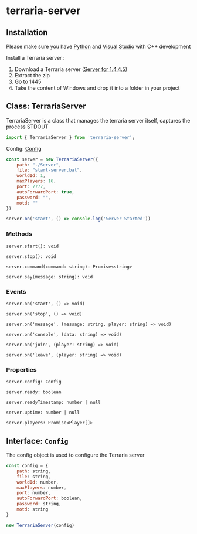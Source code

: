 # terraria-server
## Installation
Please make sure you have [Python](https://www.python.org) and [Visual Studio](https://visualstudio.microsoft.com/) with C++ development

Install a Terraria server :
1. Download a Terraria server ([Server for 1.4.4.5](https://terraria.org/api/download/pc-dedicated-server/terraria-server-1445.zip))
2. Extract the zip
3. Go to 1445
4. Take the content of Windows and drop it into a folder in your project

## Class: TerrariaServer
TerrariaServer is a class that manages the terraria server itself, captures the process STDOUT

```js
import { TerrariaServer } from 'terraria-server';
```

Config: [Config](#interface-config)

```js
const server = new TerrariaServer({
    path: "./Server",
    file: "start-server.bat",
    worldId: 1,
    maxPlayers: 16,
    port: 7777,
    autoForwardPort: true,
    password: "",
    motd: ""
})

server.on('start', () => console.log('Server Started'))
```

### Methods
`server.start(): void`

`server.stop(): void`

`server.command(command: string): Promise<string>`

`server.say(message: string): void`

### Events
`server.on('start', () => void)`

`server.on('stop', () => void)`

`server.on('message', (message: string, player: string) => void)`

`server.on('console', (data: string) => void)`

`server.on('join', (player: string) => void)`

`server.on('leave', (player: string) => void)`

### Properties
`server.config: Config`

`server.ready: boolean`

`server.readyTimestamp: number | null`

`server.uptime: number | null`

`server.players: Promise<Player[]>`

## Interface: `Config`
The config object is used to configure the Terraria server

```js
const config = {
    path: string,
    file: string,
    worldId: number,
    maxPlayers: number,
    port: number,
    autoForwardPort: boolean,
    password: string,
    motd: string
}

new TerrariaServer(config)
```